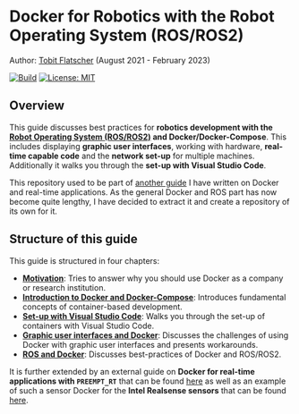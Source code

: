 # Docker for Robotics with the Robot Operating System (ROS/ROS2)

Author: [Tobit Flatscher](https://github.com/2b-t) (August 2021 - February 2023)

[![Build](https://github.com/2b-t/docker-for-ros/actions/workflows/build.yml/badge.svg)](https://github.com/2b-t/docker-for-ros/actions/workflows/build.yml) [![License: MIT](https://img.shields.io/badge/License-MIT-yellow.svg)](https://opensource.org/licenses/MIT)



## Overview

This guide discusses best practices for **robotics development with the [Robot Operating System (ROS/ROS2)](https://www.ros.org/) and Docker/Docker-Compose**. This includes displaying **graphic user interfaces**, working with hardware, **real-time capable code** and the **network set-up** for multiple machines. Additionally it walks you through the **set-up with Visual Studio Code**.

This repository used to be part of [another guide](https://github.com/2b-t/docker-realtime) I have written on Docker and real-time applications. As the general Docker and ROS part has now become quite lengthy, I have decided to extract it and create a repository of its own for it.



## Structure of this guide

This guide is structured in four chapters:

- [**Motivation**](./doc/Motivation.md): Tries to answer why you should use Docker as a company or research institution.
- [**Introduction to Docker and Docker-Compose**](./doc/Introduction.md): Introduces fundamental concepts of container-based development.
- [**Set-up with Visual Studio Code**](./doc/VisualStudioCodeSetup.md): Walks you through the set-up of containers with Visual Studio Code.
- [**Graphic user interfaces and Docker**](./doc/Gui.md): Discusses the challenges of using Docker with graphic user interfaces and presents workarounds.
- [**ROS and Docker**](./doc/Ros.md): Discusses best-practices of Docker and ROS/ROS2.

It is further extended by an external guide on **Docker for real-time applications with `PREEMPT_RT`** that can be found [here](https://github.com/2b-t/docker-realtime) as well as an example of such a sensor Docker for the **Intel Realsense sensors** that can be found [here](https://github.com/2b-t/realsense-ros2-docker).



